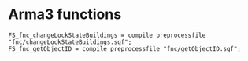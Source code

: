 Arma3 functions
=================

```sqf
FS_fnc_changeLockStateBuildings = compile preprocessfile "fnc/changeLockStateBuildings.sqf";
FS_fnc_getObjectID = compile preprocessfile "fnc/getObjectID.sqf";
```
